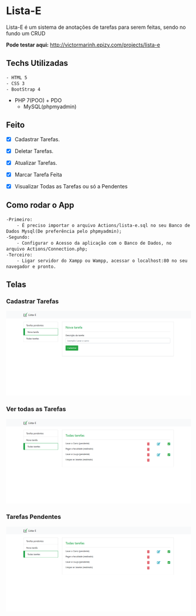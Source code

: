 # Lista-E #

Lista-E é um sistema de anotações de tarefas para serem feitas, sendo no fundo um CRUD

<strong>Pode testar aqui:</strong> http://victormarinh.epizy.com/projects/lista-e

## Techs Utilizadas ##
	- HTML 5
	- CSS 3
	- BootStrap 4
  - PHP 7(POO) + PDO
	- MySQL(phpmyadmin)

## Feito ##

- [X] Cadastrar Tarefas.
- [X] Deletar Tarefas.
- [X] Atualizar Tarefas.
- [X] Marcar Tarefa Feita
- [X] Visualizar Todas as Tarefas ou só a Pendentes


## Como rodar o App ##

	-Primeiro:
		- É preciso importar o arquivo Actions/lista-e.sql no seu Banco de Dados Mysql(De preferência pelo phpmyadmin);
	-Segundo:
		- Configurar o Acesso da aplicação com o Banco de Dados, no arquivo Actions/Connection.php;
	-Terceiro:
		- Ligar servidor do Xampp ou Wampp, acessar o localhost:80 no seu navegador e pronto.

## Telas ##

### Cadastrar Tarefas ###
![Screenshot](./src/screens/create.png)
### Ver todas as Tarefas ###
![Screenshot](./src/screens/all.png)
### Tarefas Pendentes ###
![Screenshot](./src/screens/pendente.png)
